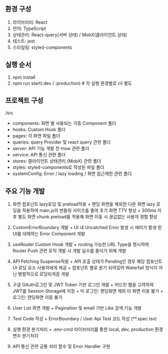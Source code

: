 
## 환경 구성
  1. 라이브러리: React
  2. 언어: TypeScript
  3. 상태관리: React-query(서버 상태) / MobX(클라이언트 상태)
  4. 테스트: jest
  5. 스타일링: styled-components

## 실행 순서

  1. npm install
  2. npm run start(:dev / :production) # 각 실행 환경별로 cli 별도

## 프로젝트 구성

/src
  + components: 화면 별 사용되는 각종 Component 폴더
  + hooks: Custom Hook 폴더
  + pages: 각 화면 파일 폴더
  + queries: query Provider 및 react query 관련 폴더
  + server: API 기능 개발 전 msw 관련 폴더
  + service: API 통신 관련 폴더
  + stores: 클라이언트 상태관리 (MobX) 관련 폴더
  + styles: styled-components로 작성된 파일 폴더
  + systemConfig: Error / lazy loading / 화면 접근제한 관련 폴더

## 주요 기능 개발

  1. 화면 컴포넌트 lazy로딩 및 preload적용
    + 랜딩 화면을 제외한 다른 화면 lazy 로딩을 적용하여 main.js의 번들링 사이즈를 줄여 초기 화면 TTV 향상
    + 300ms 이후 별도 화면 chunk preload를 적용해 화면 이동 시 끊김없는 사용자 경험 향상

  2. CustomErrorBoundary 개발
    + UI 내 Uncatched Error 발생 시 에러가 발생 된 UI를 대체하는 Error Component 개발

  3. useRouter Custom Hook 개발
    + routing 가능한 URL Type을 명시하여 Router Push 관련 로직 개발 시 개발 실수를 줄이기 위해 개발

  4. API Fetching Suspense적용
    + API 호출 상태가 Pending인 경우 해당 컴포넌트 UI 로딩 요소 사용자에게 제공
    + 컴포넌트 별로 분기 되어있어 Waterfall 방식이 아닌 병렬적으로 로딩되게끔 개발

  5. 구글 OAuth로그인 및 JWT Token 기반 로그인 개발
    + 어드민 웹을 고려하여 JWT를 Session Storage에 저장
    + 미 로그인: 랜딩화면 제외 타 화면 이동 불가
    + 로그인: 랜딩화면 이동 불가

  6. User List 화면 개발
    + Pagination 및 email 기반 Like 검색 기능 개발

  7. Test Code 작성
    + ErrorBoundary / User Api Test 코드 작성 (**.spec.tsx)

  8. 실행 환경 분기처리
    + .env-cmd 라이브러리를 통한 local, dev, production 환경 변수 분기처리

  9. API 통신 관련 공통 처리 함수 및 Error Handler 구현

